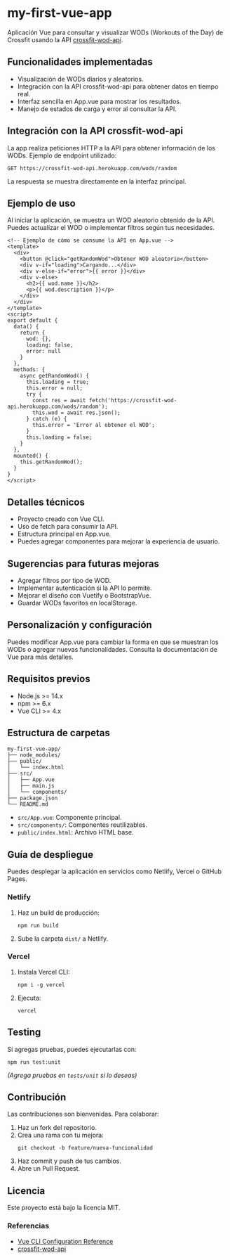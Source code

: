 # my-first-vue-app

Aplicación Vue para consultar y visualizar WODs (Workouts of the Day) de Crossfit usando la API [crossfit-wod-api](https://crossfit-wod-api.herokuapp.com/).

## Funcionalidades implementadas

- Visualización de WODs diarios y aleatorios.
- Integración con la API crossfit-wod-api para obtener datos en tiempo real.
- Interfaz sencilla en App.vue para mostrar los resultados.
- Manejo de estados de carga y error al consultar la API.

## Integración con la API crossfit-wod-api

La app realiza peticiones HTTP a la API para obtener información de los WODs. Ejemplo de endpoint utilizado:
```
GET https://crossfit-wod-api.herokuapp.com/wods/random
```
La respuesta se muestra directamente en la interfaz principal.

## Ejemplo de uso

Al iniciar la aplicación, se muestra un WOD aleatorio obtenido de la API. Puedes actualizar el WOD o implementar filtros según tus necesidades.

```vue
<!-- Ejemplo de cómo se consume la API en App.vue -->
<template>
  <div>
    <button @click="getRandomWod">Obtener WOD aleatorio</button>
    <div v-if="loading">Cargando...</div>
    <div v-else-if="error">{{ error }}</div>
    <div v-else>
      <h2>{{ wod.name }}</h2>
      <p>{{ wod.description }}</p>
    </div>
  </div>
</template>
<script>
export default {
  data() {
    return {
      wod: {},
      loading: false,
      error: null
    }
  },
  methods: {
    async getRandomWod() {
      this.loading = true;
      this.error = null;
      try {
        const res = await fetch('https://crossfit-wod-api.herokuapp.com/wods/random');
        this.wod = await res.json();
      } catch (e) {
        this.error = 'Error al obtener el WOD';
      }
      this.loading = false;
    }
  },
  mounted() {
    this.getRandomWod();
  }
}
</script>
```

## Detalles técnicos

- Proyecto creado con Vue CLI.
- Uso de fetch para consumir la API.
- Estructura principal en App.vue.
- Puedes agregar componentes para mejorar la experiencia de usuario.

## Sugerencias para futuras mejoras

- Agregar filtros por tipo de WOD.
- Implementar autenticación si la API lo permite.
- Mejorar el diseño con Vuetify o BootstrapVue.
- Guardar WODs favoritos en localStorage.

## Personalización y configuración

Puedes modificar App.vue para cambiar la forma en que se muestran los WODs o agregar nuevas funcionalidades. Consulta la documentación de Vue para más detalles.

## Requisitos previos

- Node.js >= 14.x
- npm >= 6.x
- Vue CLI >= 4.x

## Estructura de carpetas

```
my-first-vue-app/
├── node_modules/
├── public/
│   └── index.html
├── src/
│   ├── App.vue
│   ├── main.js
│   └── components/
├── package.json
└── README.md
```

- `src/App.vue`: Componente principal.
- `src/components/`: Componentes reutilizables.
- `public/index.html`: Archivo HTML base.

## Guía de despliegue

Puedes desplegar la aplicación en servicios como Netlify, Vercel o GitHub Pages.

### Netlify

1. Haz un build de producción:
   ```
   npm run build
   ```
2. Sube la carpeta `dist/` a Netlify.

### Vercel

1. Instala Vercel CLI:
   ```
   npm i -g vercel
   ```
2. Ejecuta:
   ```
   vercel
   ```

## Testing

Si agregas pruebas, puedes ejecutarlas con:
```
npm run test:unit
```
*(Agrega pruebas en `tests/unit` si lo deseas)*

## Contribución

Las contribuciones son bienvenidas. Para colaborar:

1. Haz un fork del repositorio.
2. Crea una rama con tu mejora:
   ```
   git checkout -b feature/nueva-funcionalidad
   ```
3. Haz commit y push de tus cambios.
4. Abre un Pull Request.

## Licencia

Este proyecto está bajo la licencia MIT.

### Referencias

- [Vue CLI Configuration Reference](https://cli.vuejs.org/config/)
- [crossfit-wod-api](https://crossfit-wod-api.herokuapp.com/)
